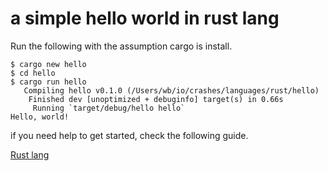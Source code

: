 # a simple hello world in rust lang

Run the following with the assumption cargo is install.

```
$ cargo new hello
$ cd hello
$ cargo run hello
   Compiling hello v0.1.0 (/Users/wb/io/crashes/languages/rust/hello)
    Finished dev [unoptimized + debuginfo] target(s) in 0.66s
     Running `target/debug/hello hello`
Hello, world!
```

if you need help to get started, check the following guide.

[Rust lang](https://doc.rust-lang.org/book/ch01-01-installation.html)

